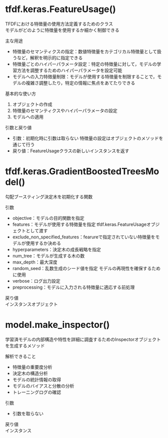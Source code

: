 # tfdf.keras.FeatureUsage()
TFDFにおける特徴量の使用方法定義するためのクラス  
モデルがどのように特徴量を使用するか細かく制御できる

主な用途
- 特徴量のセマンティクスの指定：数値特徴量をカテゴリカル特徴量として扱うなど，解釈を明示的に指定できる
- 特徴量ごとのハイパーパラメータ設定：特定の特徴量に対して，モデルの学習方法を調整するためのハイパーパラメータを設定可能
- モデルへの入力特徴量制限：モデルが使用する特徴量を制限することで，モデルの複雑さ調整したり，特定の情報に焦点をあてたりできる

基本的な使い方
1. オブジェクトの作成
2. 特徴量のセマンティクスやハイパーパラメータの設定
3. モデルへの適用

引数と戻り値  
- 引数：初期化時に引数は取らない 特徴量の設定はオブジェクトのメソッドを通じて行う
- 戻り値：FeatureUsageクラスの新しいインスタンスを返す

# tfdf.keras.GradientBoostedTreesModel()
勾配ブースティング決定木を初期化する関数  

引数  
- objective：モデルの目的関数を指定
- features：モデルが使用する特徴量を指定 tfdf.keras.FeatureUsageオブジェクトとして渡す
- exclude_non_specified_features：fearureで指定されていない特徴量をモデルが使用するか決める
- hyperparameters：決定木の成長戦略を指定
- num_tree：モデルが生成する木の数
- max_depth：最大深度
- random_seed：乱数生成のシード値を指定 モデルの再現性を確保するために使用
- verbose：ログ出力設定
- preprocessing：モデルに入力される特徴量に適応する前処理

戻り値  
インスタンスオブジェクト

# model.make_inspector()
学習済モデルの内部構造や特性を詳細に調査するためのInspectorオブジェクトを生成するメソッド

解析できること  
- 特徴量の重要度分析
- 決定木の構造分析
- モデルの統計情報の取得
- モデルのバイアスと分散の分析
- トレーニングログの確認

引数  
- 引数を取らない

戻り値  
インスタンス
